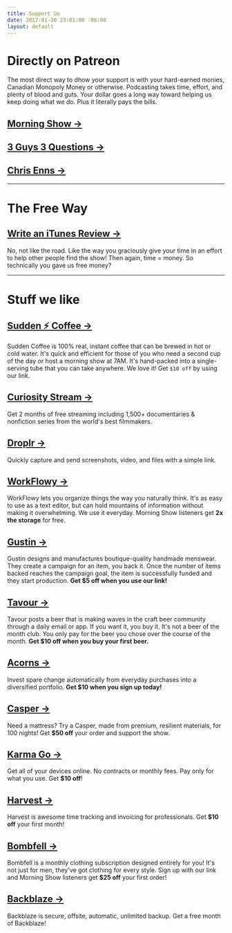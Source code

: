 ```yaml
---
title: Support Us
date: 2017-01-30 23:01:00 -06:00
layout: default
---
```


# Directly on Patreon
The most direct way to dhow your support is with your hard-earned monies, Canadian Monopoly Money or otherwise. Podcasting takes time, effort, and plenty of blood and guts. Your dollar goes a long way toward helping us keep doing what we do. Plus it literally pays the bills.

## [Morning Show →](http://patreon.com/morningshow)

## [3 Guys 3 Questions →](http://patreon.com/3g3q)

## [Chris Enns →](http://patreon.com/ichris)

---

# The Free Way
## [Write an iTunes Review →](https://itunes.apple.com/us/podcast/morning-show/id843374491?mt=2)
No, not like the road. Like the way you graciously give your time in an effort to help other people find the show! Then again, time = money. So technically you gave us free money?

---

# Stuff we like

## [Sudden ⚡ Coffee →](http://suddencoffee.refr.cc/3LWRDXJ)
Sudden Coffee is 100% real, instant coffee that can be brewed in hot or cold water. It's quick and efficient for those of you who need a second cup of the day or host a morning show at 7AM. It's hand-packed into a single-serving tube that you can take anywhere. We love it! Get `$10 off` by using our link.

## [Curiosity Stream →](https://curiositystream.com/referral/2f77a1f510)
Get 2 months of free streaming including  1,500+ documentaries & nonfiction series from the world's best filmmakers. 

## [Droplr →](https://auth.droplr.com/referral/user/f46187fa277fb0646da81ba1072299fd?callback=https://d.pr/auth/referral)
Quickly capture and send screenshots, video, and files with a simple link.

## [WorkFlowy →](https://workflowy.com/invite/20cd98ad.lnx)
WorkFlowy lets you organize things the way you naturally think. It's as easy to use as a text editor, but can hold mountains of information without making it overwhelming. We use it everyday. Morning Show listeners get **2x the storage** for free.

## [Gustin →](https://www.weargustin.com/i/KV_eY)
Gustin designs and manufactures boutique-quality handmade menswear. They create a campaign for an item, you back it. Once the number of items backed reaches the campaign goal, the item is successfully funded and they start production. **Get $5 off when you use our link!**

## [Tavour →](https://www.tavour.com/?invitedby=36764)
Tavour posts a beer that is making waves in the craft beer community through a daily email or app. If you want it, you buy it. It's not a beer of the month club. You only pay for the beer you chose over the course of the month. **Get $10 off when you buy your first beer.**

## [Acorns →](https://acorns.com/invite/925ETC)
Invest spare change automatically from everyday purchases into a diversified portfolio. **Get $10 when you sign up today!**

## [Casper →](http://refer.caspersleep.com/v2/share/6052664474464275369)
Need a mattress? Try a Casper, made from premium, resilient materials, for 100 nights! Get **$50 off** your order and support the show.

## [Karma Go →](https://yourkarma.com/store/invite/sncahb)
Get all of your devices online. No contracts or monthly fees. Pay only for what you use. Get **$10 off**!

## [Harvest →](http://try.hrv.st/7-51646)
Harvest is awesome time tracking and invoicing for professionals. Get **$10 off** your first month!

## [Bombfell →](https://bombfell.com/?rc=12254XWrjY)
Bombfell is a monthly clothing subscription designed entirely for you! It's not just for men, they've got clothing for every style. Sign up with our link and Morning Show listeners get **$25 off** your first order!

## [Backblaze →](https://secure.backblaze.com/r/00sxqw)
Backblaze is secure, offsite, automatic, unlimited backup. Get a free month of Backblaze!